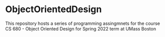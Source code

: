 # ObjectOrientedDesign
This repository hosts a series of programming assingmnets for the course CS 680 - Object Oriented Design for Spring 2022 term at UMass Boston
